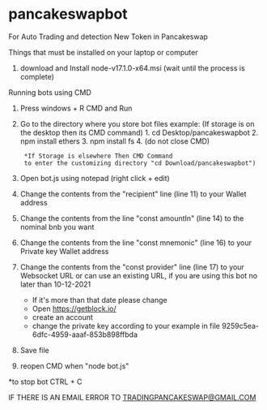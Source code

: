 # pancakeswapbot
For Auto Trading and detection New Token in Pancakeswap

Things that must be installed on your laptop or computer
1. download and Install node-v17.1.0-x64.msi (wait until the process is complete)

Running bots using CMD
1. Press windows + R CMD and Run
2. Go to the directory where you store bot files
	example: 
		(If storage is on the desktop then its CMD command)
		1. cd Desktop/pancakeswapbot
		2. npm install ethers
		3. npm install fs
		4. (do not close CMD)
		
		*If Storage is elsewhere Then CMD Command 
		to enter the customizing directory "cd Download/pancakeswapbot")

3. Open bot.js using notepad (right click + edit)
4. Change the contents from the "recipient" line (line 11) to your Wallet address
5. Change the contents from the line "const amountIn" (line 14) to the nominal bnb you want
6. Change the contents from the line "const mnemonic" (line 16) to your Private key Wallet address
7. Change the contents from the "const provider" line (line 17) to your Websocket URL or can use an existing URL, if you are using this bot no later than 10-12-2021
	- If it's more than that date please change
	- Open https://getblock.io/
	- create an account 
	- change the private key according to your example in file 9259c5ea-6dfc-4959-aaaf-853b898ffbda
8. Save file
9. reopen CMD when "node bot.js" 

*to stop bot CTRL + C

IF THERE IS AN EMAIL ERROR TO TRADINGPANCAKESWAP@GMAIL.COM
 		


